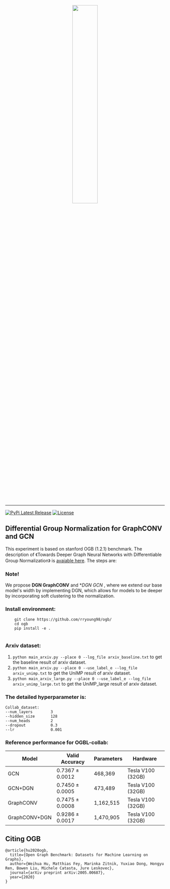 <p align='center'>
  <img width='40%' src='https://snap-stanford.github.io/ogb-web/assets/img/OGB_rectangle.png' />
</p>

--------------------------------------------------------------------------------


[![PyPi Latest Release](https://img.shields.io/pypi/v/pgl.svg)](https://pypi.org/project/pgl/)
[![License](https://img.shields.io/badge/License-Apache%202.0-blue.svg)](./LICENSE)
## Differential Group Normalization for GraphCONV and GCN

This experiment is based on stanford OGB (1.2.1) benchmark. The description of 《Towards Deeper Graph Neural Networks with Differentiable Group Normalization》 is [avaiable here](https://arxiv.org/abs/2006.06972). The steps are:

### Note!
We propose **DGN GraphCONV** and **DGN GCN* , where we extend our base model's width by implementing DGN, which allows for models to be deeper by incorporating soft clustering to the normalization. 

### Install environment:
``` 
    git clone https://github.com/rryoung98/ogb/
    cd ogb
    pip install -e .
    
```
### Arxiv dataset:
  1. ```python main_arxiv.py --place 0 --log_file arxiv_baseline.txt``` to get the baseline result of arxiv dataset.
  2. ```python main_arxiv.py --place 0 --use_label_e --log_file arxiv_unimp.txt``` to get the UniMP result of arxiv dataset.
  3. ```python main_arxiv_large.py --place 0 --use_label_e --log_file arxiv_unimp_large.txt``` to get the UniMP_large result of arxiv dataset.
  
### The **detailed hyperparameter** is:

```
Collab_dataset:          
--num_layers        3                    
--hidden_size       128           
--num_heads         2            
--dropout           0.3           
--lr                0.001            
```

### Reference performance for OGBL-collab:

| Model                 |Valid Accuracy   | Parameters    | Hardware |
| ------------------  | --------------- | -------------- |----------|
| GCN                 | 0.7367  ± 0.0012 | 468,369  | Tesla V100 (32GB) |
| GCN+DGN             | 0.7450  ± 0.0005 | 473,489 | Tesla V100 (32GB) |
| GraphCONV           | 0.7475  ± 0.0008 | 1,162,515 | Tesla V100 (32GB) |
| GraphCONV+DGN       | 0.9286  ± 0.0017 | 1,470,905  | Tesla V100 (32GB) |
   
## Citing OGB
```
@article{hu2020ogb,
  title={Open Graph Benchmark: Datasets for Machine Learning on Graphs},
  author={Weihua Hu, Matthias Fey, Marinka Zitnik, Yuxiao Dong, Hongyu Ren, Bowen Liu, Michele Catasta, Jure Leskovec},
  journal={arXiv preprint arXiv:2005.00687},
  year={2020}
}
```
